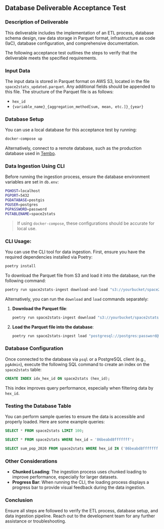 ## Database Deliverable Acceptance Test

### Description of Deliverable

This deliverable includes the implementation of an ETL process, database schema design, raw data storage in Parquet format, infrastructure as code (IaC), database configuration, and comprehensive documentation.

The following acceptance test outlines the steps to verify that the deliverable meets the specified requirements.

### Input Data

The input data is stored in Parquet format on AWS S3, located in the file `space2stats_updated.parquet`. Any additional fields should be appended to this file. The structure of the Parquet file is as follows:

- `hex_id`
- `{variable_name}_{aggregation_method[sum, mean, etc.]}_{year}`

### Database Setup

You can use a local database for this acceptance test by running:

```bash
docker-compose up
```

Alternatively, connect to a remote database, such as the production database used in [Tembo](reluctantly-simple-spoonbill.data-1.use1.tembo.io).

### Data Ingestion Using CLI

Before running the ingestion process, ensure the database environment variables are set in `db.env`:

```bash
PGHOST=localhost
PGPORT=5432
PGDATABASE=postgis
PGUSER=postgres
PGPASSWORD=password
PGTABLENAME=space2stats
```

> If using `docker-compose`, these configurations should be accurate for local use.

### CLI Usage:

You can use the CLI tool for data ingestion. First, ensure you have the required dependencies installed via Poetry:

```bash
poetry install
```

To download the Parquet file from S3 and load it into the database, run the following command:

```bash
poetry run space2stats-ingest download-and-load "s3://yourbucket/space2stats_updated.parquet" "postgresql://postgres:password@localhost:5432/postgis"
```

Alternatively, you can run the `download` and `load` commands separately:

1. **Download the Parquet file**:
   ```bash
   poetry run space2stats-ingest download "s3://yourbucket/space2stats_updated.parquet" --local-path "local.parquet"
   ```

2. **Load the Parquet file into the database**:
   ```bash
   poetry run space2stats-ingest load "postgresql://postgres:password@localhost:5432/postgis" --parquet-file "local.parquet"
   ```

### Database Configuration

Once connected to the database via `psql` or a PostgreSQL client (e.g., `pgAdmin`), execute the following SQL command to create an index on the `space2stats` table:

```sql
CREATE INDEX idx_hex_id ON space2stats (hex_id);
```

This index improves query performance, especially when filtering data by `hex_id`.

### Testing the Database Table

You can perform sample queries to ensure the data is accessible and properly loaded. Here are some example queries:

```sql
SELECT * FROM space2stats LIMIT 100;

SELECT * FROM space2stats WHERE hex_id = '86beabd8fffffff';

SELECT sum_pop_2020 FROM space2stats WHERE hex_id IN ('86beabd8fffffff', '86beabdb7ffffff', '86beac01fffffff');
```

### Other Considerations

- **Chunked Loading**: The ingestion process uses chunked loading to improve performance, especially for larger datasets.
- **Progress Bar**: When running the CLI, the loading process displays a progress bar to provide visual feedback during the data ingestion.

### Conclusion

Ensure all steps are followed to verify the ETL process, database setup, and data ingestion pipeline. Reach out to the development team for any further assistance or troubleshooting.
